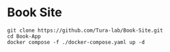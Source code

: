 # Book Site

```
git clone https://github.com/Tura-lab/Book-Site.git
cd Book-App
docker compose -f ./docker-compose.yaml up -d
```
